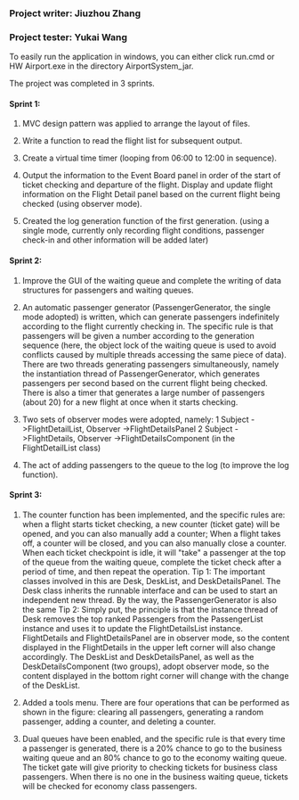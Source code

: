 ### Project writer: Jiuzhou Zhang

### Project tester: Yukai Wang

To easily run the application in windows, you can either click run.cmd or HW Airport.exe in the directory AirportSystem_jar.

The project was completed in 3 sprints. 

#### **Sprint 1:**

1. MVC design pattern was applied to arrange the layout of files.

2. Write a function to read the flight list for subsequent output.

3. Create a virtual time timer (looping from 06:00 to 12:00 in sequence).

4. Output the information to the Event Board panel in order of the start of ticket checking and departure of the flight.
    Display and update flight information on the Flight Detail panel based on the current flight being checked (using observer mode).

5. Created the log generation function of the first generation. (using a single mode, currently only recording flight conditions, passenger check-in and other information will be added later)

   

#### **Sprint 2:**

1. Improve the GUI of the waiting queue and complete the writing of data structures for passengers and waiting queues.

2. An automatic passenger generator (PassengerGenerator, the single mode adopted) is written, which can generate passengers indefinitely according to the flight currently checking in. The specific rule is that passengers will be given a number according to the generation sequence (here, the object lock of the waiting queue is used to avoid conflicts caused by multiple threads accessing the same piece of data). There are two threads generating passengers simultaneously, namely the instantiation thread of PassengerGenerator, which generates passengers per second based on the current flight being checked. There is also a timer that generates a large number of passengers (about 20) for a new flight at once when it starts checking.

3. Two sets of observer modes were adopted, namely: 1 Subject ->FlightDetailList, Observer ->FlightDetailsPanel 2 Subject ->FlightDetails, Observer ->FlightDetailsComponent (in the FlightDetailList class)

4. The act of adding passengers to the queue to the log (to improve the log function).

   

#### **Sprint 3:**

1. The counter function has been implemented, and the specific rules are: when a flight starts ticket checking, a new counter (ticket gate) will be opened, and you can also manually add a counter; When a flight takes off, a counter will be closed, and you can also manually close a counter. When each ticket checkpoint is idle, it will "take" a passenger at the top of the queue from the waiting queue, complete the ticket check after a period of time, and then repeat the operation.
    Tip 1: The important classes involved in this are Desk, DeskList, and DeskDetailsPanel. The Desk class inherits the runnable interface and can be used to start an independent new thread. By the way, the PassengerGenerator is also the same
    Tip 2: Simply put, the principle is that the instance thread of Desk removes the top ranked Passengers from the PassengerList instance and uses it to update the FlightDetailsList instance. FlightDetails and FlightDetailsPanel are in observer mode, so the content displayed in the FlightDetails in the upper left corner will also change accordingly. The DeskList and DeskDetailsPanel, as well as the DeskDetailsComponent (two groups), adopt observer mode, so the content displayed in the bottom right corner will change with the change of the DeskList.

2. Added a tools menu. There are four operations that can be performed as shown in the figure: clearing all passengers, generating a random passenger, adding a counter, and deleting a counter.

3. Dual queues have been enabled, and the specific rule is that every time a passenger is generated, there is a 20% chance to go to the business waiting queue and an 80% chance to go to the economy waiting queue. The ticket gate will give priority to checking tickets for business class passengers. When there is no one in the business waiting queue, tickets will be checked for economy class passengers.

   
